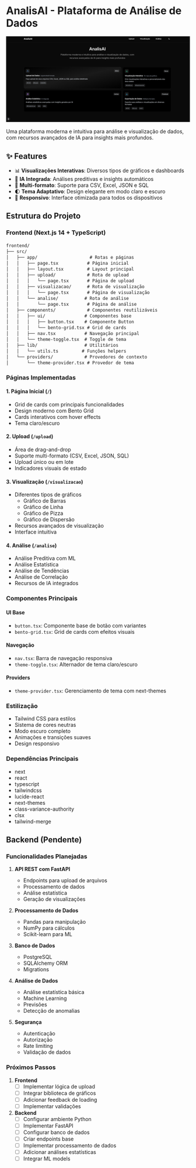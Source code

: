 # AnalisAI - Plataforma de Análise de Dados

![AnalisAI Screenshot](./public/screenshot.png)

Uma plataforma moderna e intuitiva para análise e visualização de dados, com recursos avançados de IA para insights mais profundos.

## ✨ Features

- 📊 **Visualizações Interativas**: Diversos tipos de gráficos e dashboards
- 🤖 **IA Integrada**: Análises preditivas e insights automáticos
- 📁 **Multi-formato**: Suporte para CSV, Excel, JSON e SQL
- 🌓 **Tema Adaptativo**: Design elegante em modo claro e escuro
- 📱 **Responsivo**: Interface otimizada para todos os dispositivos

## Estrutura do Projeto

### Frontend (Next.js 14 + TypeScript)

```
frontend/
├── src/
│   ├── app/                    # Rotas e páginas
│   │   ├── page.tsx           # Página inicial
│   │   ├── layout.tsx         # Layout principal
│   │   ├── upload/            # Rota de upload
│   │   │   └── page.tsx       # Página de upload
│   │   ├── visualizacao/      # Rota de visualização
│   │   │   └── page.tsx       # Página de visualização
│   │   └── analise/          # Rota de análise
│   │       └── page.tsx       # Página de análise
│   ├── components/            # Componentes reutilizáveis
│   │   ├── ui/               # Componentes base
│   │   │   ├── button.tsx    # Componente Button
│   │   │   └── bento-grid.tsx # Grid de cards
│   │   ├── nav.tsx           # Navegação principal
│   │   └── theme-toggle.tsx  # Toggle de tema
│   ├── lib/                  # Utilitários
│   │   └── utils.ts         # Funções helpers
│   └── providers/            # Provedores de contexto
│       └── theme-provider.tsx # Provedor de tema
```

### Páginas Implementadas

#### 1. Página Inicial (`/`)
- Grid de cards com principais funcionalidades
- Design moderno com Bento Grid
- Cards interativos com hover effects
- Tema claro/escuro

#### 2. Upload (`/upload`)
- Área de drag-and-drop
- Suporte multi-formato (CSV, Excel, JSON, SQL)
- Upload único ou em lote
- Indicadores visuais de estado

#### 3. Visualização (`/visualizacao`)
- Diferentes tipos de gráficos
  - Gráfico de Barras
  - Gráfico de Linha
  - Gráfico de Pizza
  - Gráfico de Dispersão
- Recursos avançados de visualização
- Interface intuitiva

#### 4. Análise (`/analise`)
- Análise Preditiva com ML
- Análise Estatística
- Análise de Tendências
- Análise de Correlação
- Recursos de IA integrados

### Componentes Principais

#### UI Base
- `button.tsx`: Componente base de botão com variantes
- `bento-grid.tsx`: Grid de cards com efeitos visuais

#### Navegação
- `nav.tsx`: Barra de navegação responsiva
- `theme-toggle.tsx`: Alternador de tema claro/escuro

#### Providers
- `theme-provider.tsx`: Gerenciamento de tema com next-themes

### Estilização
- Tailwind CSS para estilos
- Sistema de cores neutras
- Modo escuro completo
- Animações e transições suaves
- Design responsivo

### Dependências Principais
- next
- react
- typescript
- tailwindcss
- lucide-react
- next-themes
- class-variance-authority
- clsx
- tailwind-merge

## Backend (Pendente)

### Funcionalidades Planejadas

1. **API REST com FastAPI**
   - Endpoints para upload de arquivos
   - Processamento de dados
   - Análise estatística
   - Geração de visualizações

2. **Processamento de Dados**
   - Pandas para manipulação
   - NumPy para cálculos
   - Scikit-learn para ML

3. **Banco de Dados**
   - PostgreSQL
   - SQLAlchemy ORM
   - Migrations

4. **Análise de Dados**
   - Análise estatística básica
   - Machine Learning
   - Previsões
   - Detecção de anomalias

5. **Segurança**
   - Autenticação
   - Autorização
   - Rate limiting
   - Validação de dados

### Próximos Passos

1. **Frontend**
   - [ ] Implementar lógica de upload
   - [ ] Integrar biblioteca de gráficos
   - [ ] Adicionar feedback de loading
   - [ ] Implementar validações

2. **Backend**
   - [ ] Configurar ambiente Python
   - [ ] Implementar FastAPI
   - [ ] Configurar banco de dados
   - [ ] Criar endpoints base
   - [ ] Implementar processamento de dados
   - [ ] Adicionar análises estatísticas
   - [ ] Integrar ML models
